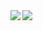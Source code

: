 <span>
  <img align="left" src="https://github-readme-stats.vercel.app/api?username=hassanfa&count_private=true&show_icons=true" />
</span>
<span>
  <img align="left" src="https://github-readme-stats.vercel.app/api/top-langs/?username=hassanfa" />
</span>
